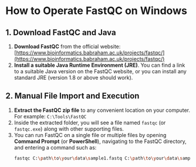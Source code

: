 # How to Operate FastQC on Windows

## 1. Download FastQC and Java
1. **Download FastQC** from the official website:  
   [https://www.bioinformatics.babraham.ac.uk/projects/fastqc/](https://www.bioinformatics.babraham.ac.uk/projects/fastqc/)  
2. **Install a suitable Java Runtime Environment (JRE)**. You can find a link to a suitable Java version on the FastQC website, or you can install any standard JRE (version 1.8 or above should work).

## 2. Manual File Import and Execution
1. **Extract the FastQC zip file** to any convenient location on your computer.  
   For example: `C:\Tools\FastQC`
2. Inside the extracted folder, you will see a file named `fastqc` (or `fastqc.exe`) along with other supporting files.
3. You can run FastQC on a single file or multiple files by opening **Command Prompt** (or **PowerShell**), navigating to the FastQC directory, and entering a command such as:
   ```bash
   fastqc C:\path\to\your\data\sample1.fastq C:\path\to\your\data\sample2.fastq
